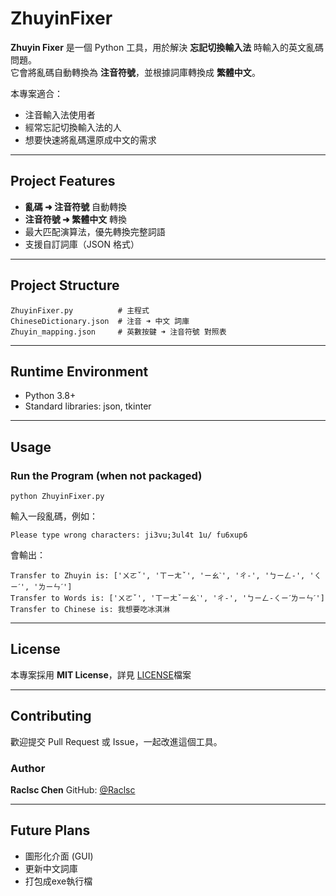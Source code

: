 # ZhuyinFixer
**Zhuyin Fixer** 是一個 Python 工具，用於解決 **忘記切換輸入法** 時輸入的英文亂碼問題。  
它會將亂碼自動轉換為 **注音符號**，並根據詞庫轉換成 **繁體中文**。  

本專案適合：
- 注音輸入法使用者
- 經常忘記切換輸入法的人
- 想要快速將亂碼還原成中文的需求

------------------------------------------------------------------------------------------------------------------------------------------------------------------
## Project Features
- **亂碼 ➜ 注音符號** 自動轉換
- **注音符號 ➜ 繁體中文** 轉換
- 最大匹配演算法，優先轉換完整詞語
- 支援自訂詞庫（JSON 格式）

------------------------------------------------------------------------------------------------------------------------------------------------------------------
## Project Structure
```
ZhuyinFixer.py          # 主程式
ChineseDictionary.json  # 注音 ➜ 中文 詞庫
Zhuyin_mapping.json     # 英數按鍵 ➜ 注音符號 對照表
```

------------------------------------------------------------------------------------------------------------------------------------------------------------------
## Runtime Environment
- Python 3.8+
- Standard libraries: json, tkinter

------------------------------------------------------------------------------------------------------------------------------------------------------------------
## Usage

### Run the Program (when not packaged)
```Command Line
python ZhuyinFixer.py
```
輸入一段亂碼，例如：
```
Please type wrong characters: ji3vu;3ul4t 1u/ fu6xup6
```
會輸出：
```
Transfer to Zhuyin is: ['ㄨㄛˇ', 'ㄒㄧㄤˇ', 'ㄧㄠˋ', 'ㄔ-', 'ㄅㄧㄥ-', 'ㄑㄧˊ', 'ㄌㄧㄣˊ']
Transfer to Words is: ['ㄨㄛˇ', 'ㄒㄧㄤˇㄧㄠˋ', 'ㄔ-', 'ㄅㄧㄥ-ㄑㄧˊㄌㄧㄣˊ']
Transfer to Chinese is: 我想要吃冰淇淋
```

------------------------------------------------------------------------------------------------------------------------------------------------------------------
## License
本專案採用 **MIT License**，詳見 [LICENSE](LICENSE)檔案

------------------------------------------------------------------------------------------------------------------------------------------------------------------
## Contributing
歡迎提交 Pull Request 或 Issue，一起改進這個工具。

### Author
**Raclsc Chen** 
GitHub: [@Raclsc](https://github.com/Raclsc)

------------------------------------------------------------------------------------------------------------------------------------------------------------------
## Future Plans
- 圖形化介面 (GUI)
- 更新中文詞庫
- 打包成exe執行檔